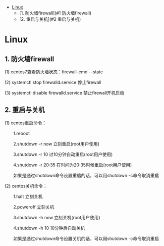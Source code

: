 <!-- GFM-TOC -->
* [Linux](#Linux)
    * [1. 防火墙firewall](#1 防火墙firewall)
    * [2. 重启与关机](#2 重启与关机)
    
<!-- GFM-TOC -->

# Linux

## 1. 防火墙firewall

(1) centos7查看防火墙状态：firewall-cmd --state

(2) systemctl stop firewalld.service  停止firewall

(3) systemctl disable firewalld.service  禁止firewall开机启动

## 2. 重启与关机

(1) centos重启命令：

　　1.reboot
  
　　2.shutdown -r now 立刻重启(root用户使用)
  
　　3.shutdown -r 10 过10分钟自动重启(root用户使用)
  
　　4.shutdown -r 20:35 在时间为20:35时候重启(root用户使用)
  
　　如果是通过shutdown命令设置重启的话，可以用shutdown -c命令取消重启

(2) centos关机命令：

　　1.halt 立刻关机
  
　　2.poweroff 立刻关机
  
　　3.shutdown -h now 立刻关机(root用户使用)
  
　　4.shutdown -h 10 10分钟后自动关机
  
　　如果是通过shutdown命令设置关机的话，可以用shutdown -c命令取消重启
 
